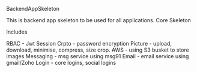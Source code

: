 BackendAppSkeleton

This is backend app skeleton to be used for all applications.
Core Skeleton

Includes

RBAC - Jwt Session
Crpto - password encryption
Picture - upload, download, minimise, compress, size crop.
AWS - using S3 busket to store images
Messaging - msg service using msg91
Email - email service using gmail/Zoho
Login - core logins, social logins